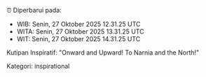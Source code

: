 ⏰ Diperbarui pada:
- WIB: Senin, 27 Oktober 2025 12.31.25 UTC
- WITA: Senin, 27 Oktober 2025 13.31.25 UTC
- WIT: Senin, 27 Oktober 2025 14.31.25 UTC

Kutipan Inspiratif:
"Onward and Upward!  To Narnia and the North!"


Kategori: inspirational

